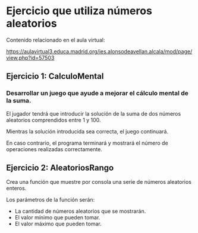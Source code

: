 # Ejercicio que utiliza números aleatorios

Contenido relacionado en el aula virtual:

https://aulavirtual3.educa.madrid.org/ies.alonsodeavellan.alcala/mod/page/view.php?id=57503

## Ejercicio 1: CalculoMental

### Desarrollar un juego que ayude a mejorar el cálculo mental de la suma. 

El jugador tendrá que introducir la solución de la suma de dos números aleatorios comprendidos entre 1 y 100.

Mientras la solución introducida sea correcta, el juego continuará. 

En caso contrario, el programa terminará y mostrará el número de operaciones realizadas correctamente. 

## Ejercicio 2: AleatoriosRango

Crea una función que muestre por consola una serie de números aleatorios enteros.

Los parámetros de la función serán:
- La cantidad de números aleatorios que se mostrarán.
- El valor mínimo que pueden tomar.
- El valor máximo que pueden tomar.
